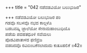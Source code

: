 +++
title = "042 ನಡೆವಡವಿಯೋ ಬಲುಭುಜರ"

+++
ನಡೆವಡವಿಯೋ ಬಲುಭುಜರ ಪಂ  
ಗಡವೊ ಸಬಳವೊ ನಭದ ಕಾಲ್ಗಳೊ  
ಬಡಬವಹ್ನಿ ಜ್ಜಾಲೆಯೋ ಸೇನಾಮಹಾಂಬುಧಿಯೊ  
ಪಡೆಯ ಪದಹತಧೂಳಿ ಸವೆಯಲು  
ಪೊಡವಿಪಾತಾಳದ ಫಣಿವ್ರಜ  
ವಡರಿದವೊ ರವಿಬಿಂಬಕೆನಲಾದುದು ಕುತೂಹಲಿಕೆ     ॥42॥